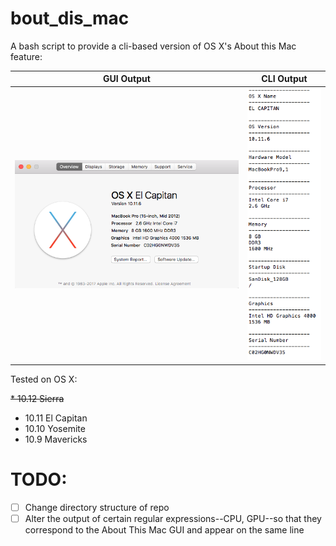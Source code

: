 # bout_dis_mac

A bash script to provide a cli-based version of OS X's About this Mac feature:

GUI Output   | CLI Output
----------   | ----------
![Alt text](https://github.com/marshki/About-Dis-Mac/blob/master/docs/about_this.png "about_this_mac")   | ![Alt text](https://github.com/marshki/About-Dis-Mac/blob/master/docs/about_dis.png "about_dis_cli")

Tested on OS X:

~~* 10.12 Sierra~~
* 10.11 El Capitan
* 10.10 Yosemite
* 10.9 Mavericks

# TODO:

- [ ] Change directory structure of repo
- [ ] Alter the output of certain regular expressions--CPU, GPU--so that they correspond to the About This Mac GUI and appear on the same line 
